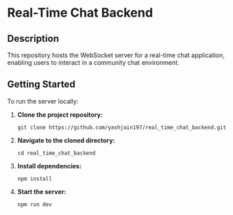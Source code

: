 # Real-Time Chat Backend

## Description
This repository hosts the WebSocket server for a real-time chat application, enabling users to interact in a community chat environment.

## Getting Started
To run the server locally:

1. **Clone the project repository:**
   ```
   git clone https://github.com/yashjain197/real_time_chat_backend.git
   ```
   
2. **Navigate to the cloned directory:**
    ```
    cd real_time_chat_backend
    ```
    
3. **Install dependencies:**
   ```
   npm install
   ```
   
4. **Start the server:**
   ```
   npm run dev
   ```
